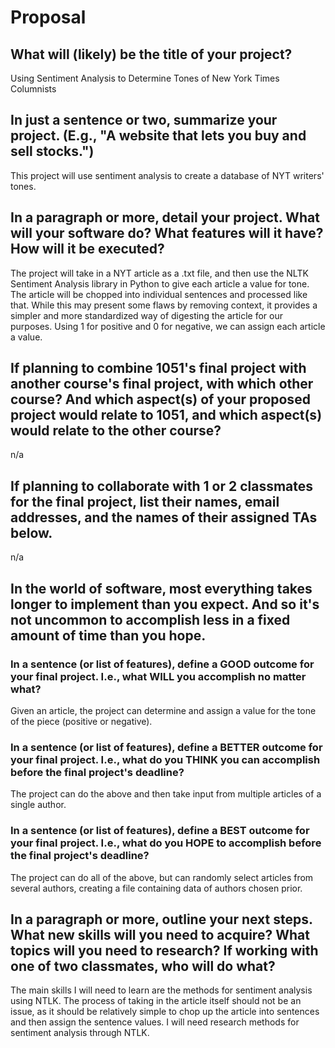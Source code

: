 # Proposal

## What will (likely) be the title of your project?

Using Sentiment Analysis to Determine Tones of New York Times Columnists

## In just a sentence or two, summarize your project. (E.g., "A website that lets you buy and sell stocks.")

This project will use sentiment analysis to create a database of NYT writers' tones.

## In a paragraph or more, detail your project. What will your software do? What features will it have? How will it be executed?

The project will take in a NYT article as a .txt file, and then use the NLTK Sentiment Analysis library in Python to give each article a value for tone. The article will be chopped into individual sentences and processed like that. While this may present some flaws by removing context, it provides a simpler and more standardized way of digesting the article for our purposes. Using 1 for positive and 0 for negative, we can assign each article a value.

## If planning to combine 1051's final project with another course's final project, with which other course? And which aspect(s) of your proposed project would relate to 1051, and which aspect(s) would relate to the other course?

n/a

## If planning to collaborate with 1 or 2 classmates for the final project, list their names, email addresses, and the names of their assigned TAs below.

n/a

## In the world of software, most everything takes longer to implement than you expect. And so it's not uncommon to accomplish less in a fixed amount of time than you hope.

### In a sentence (or list of features), define a GOOD outcome for your final project. I.e., what WILL you accomplish no matter what?

Given an article, the project can determine and assign a value for the tone of the piece (positive or negative).

### In a sentence (or list of features), define a BETTER outcome for your final project. I.e., what do you THINK you can accomplish before the final project's deadline?

The project can do the above and then take input from multiple articles of a single author.

### In a sentence (or list of features), define a BEST outcome for your final project. I.e., what do you HOPE to accomplish before the final project's deadline?

The project can do all of the above, but can randomly select articles from several authors, creating a file containing data of authors chosen prior.

## In a paragraph or more, outline your next steps. What new skills will you need to acquire? What topics will you need to research? If working with one of two classmates, who will do what?

The main skills I will need to learn are the methods for sentiment analysis using NTLK. The process of taking in the article itself should not be an issue, as it should be relatively simple to chop up the article into sentences and then assign the sentence values. I will need research methods for sentiment analysis through NTLK. 
